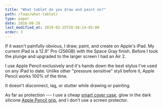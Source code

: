 ```yaml
---
title: "What tablet do you draw and paint on?"
path: /faqs/what-tablet/
type: paper
date: 2016-08-26
last_modified_at: 2019-02-25T20:56:14-05:00
order: 3
---
```


If it wasn't painfully obvious, I draw, paint, and create on Apple's iPad. My current iPad is a 12.9&#x2033; Pro (256GB) with the Space Gray finish. Before I took the plunge and upgraded to the larger screen I had an Air 2.

I use Apple Pencil exclusively and it's hands down the best stylus I've used on any iPad to date. Unlike other "pressure sensitive" styli before it, Apple Pencil works 100% of the time.

It doesn't disconnect, lag, or stutter while drawing or painting.

As far as protection --- I use a cheap [smart cover case](http://amzn.to/2pzUCpY), glow in the dark silicone [Apple Pencil grip](http://amzn.to/2G9nT5x), and I don't use a screen protector.
